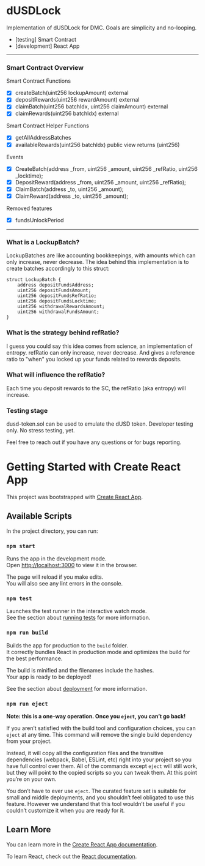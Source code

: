# dUSDLock

Implementation of dUSDLock for DMC. Goals are simplicity and no-looping.

-   [testing] Smart Contract
-   [development] React App

---

### Smart Contract Overview

Smart Contract Functions

-   [x] createBatch(uint256 lockupAmount) external
-   [x] depositRewards(uint256 rewardAmount) external
-   [x] claimBatch(uint256 batchIdx, uint256 claimAmount) external
-   [x] claimRewards(uint256 batchIdx) external

Smart Contract Helper Functions

-   [x] getAllAddressBatches
-   [x] availableRewards(uint256 batchIdx) public view returns (uint256)

Events

-   [x] CreateBatch(address \_from, uint256 \_amount, uint256 \_refRatio, uint256 \_locktime);
-   [x] DepositReward(address \_from, uint256 \_amount, uint256 \_refRatio);
-   [x] ClaimBatch(address \_to, uint256 \_amount);
-   [x] ClaimReward(address \_to, uint256 \_amount);

Removed features

-   [x] fundsUnlockPeriod

---

### What is a LockupBatch?

LockupBatches are like accounting bookkeepings, with amounts which can only increase, never decrease.
The idea behind this implementation is to create batches accordingly to this struct:

```
struct LockupBatch {
    address depositFundsAddress;
    uint256 depositFundsAmount;
    uint256 depositFundsRefRatio;
    uint256 depositFundsLocktime;
    uint256 withdrawalRewardsAmount;
    uint256 withdrawalFundsAmount;
}
```

### What is the strategy behind refRatio?

I guess you could say this idea comes from science, an implementation of entropy.
refRatio can only increase, never decrease. And gives a reference ratio to "when" you locked up your funds related to rewards deposits.

### What will influence the refRatio?

Each time you deposit rewards to the SC, the refRatio (aka entropy) will increase.

### Testing stage

dusd-token.sol can be used to emulate the dUSD token.
Developer testing only. No stress testing, yet.

Feel free to reach out if you have any questions or for bugs reporting.

# Getting Started with Create React App

This project was bootstrapped with [Create React App](https://github.com/facebook/create-react-app).

## Available Scripts

In the project directory, you can run:

### `npm start`

Runs the app in the development mode.\
Open [http://localhost:3000](http://localhost:3000) to view it in the browser.

The page will reload if you make edits.\
You will also see any lint errors in the console.

### `npm test`

Launches the test runner in the interactive watch mode.\
See the section about [running tests](https://facebook.github.io/create-react-app/docs/running-tests) for more information.

### `npm run build`

Builds the app for production to the `build` folder.\
It correctly bundles React in production mode and optimizes the build for the best performance.

The build is minified and the filenames include the hashes.\
Your app is ready to be deployed!

See the section about [deployment](https://facebook.github.io/create-react-app/docs/deployment) for more information.

### `npm run eject`

**Note: this is a one-way operation. Once you `eject`, you can’t go back!**

If you aren’t satisfied with the build tool and configuration choices, you can `eject` at any time. This command will remove the single build dependency from your project.

Instead, it will copy all the configuration files and the transitive dependencies (webpack, Babel, ESLint, etc) right into your project so you have full control over them. All of the commands except `eject` will still work, but they will point to the copied scripts so you can tweak them. At this point you’re on your own.

You don’t have to ever use `eject`. The curated feature set is suitable for small and middle deployments, and you shouldn’t feel obligated to use this feature. However we understand that this tool wouldn’t be useful if you couldn’t customize it when you are ready for it.

## Learn More

You can learn more in the [Create React App documentation](https://facebook.github.io/create-react-app/docs/getting-started).

To learn React, check out the [React documentation](https://reactjs.org/).
